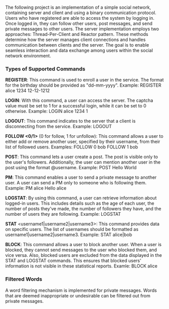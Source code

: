 The following project is an implementation of a simple social network, containing server and client and using a binary communication protocol.
Users who have registered are able to access the system by logging in. Once logged in, they can follow other users, post messages, and send private messages to other users. The server implementation employs two approaches: Thread-Per-Client and Reactor pattern. These methods determine how the server manages client connections and handles communication between clients and the server. The goal is to enable seamless interaction and data exchange among users within the social network environment.

### Types of Supported Commands
**REGISTER**: This command is used to enroll a user in the service. The format for the birthday should be provided as "dd-mm-yyyy".
Example: REGISTER alice 1234 12-12-1212

**LOGIN**: With this command, a user can access the server. The captcha value must be set to 1 for a successful login, while it can be set to 0 otherwise.
Example: LOGIN alice 1234 1

**LOGOUT**: This command indicates to the server that a client is disconnecting from the service.
Example: LOGOUT

**FOLLOW <0/1>** (0 for follow, 1 for unfollow): This command allows a user to either add or remove another user, specified by their username, from their list of followed users.
Examples:
FOLLOW 0 bob
FOLLOW 1 bob

**POST**: This command lets a user create a post. The post is visible only to the user's followers. Additionally, the user can mention another user in the post using the format @username.
Example: POST Hello World

**PM**: This command enables a user to send a private message to another user. A user can send a PM only to someone who is following them.
Example: PM alice Hello alice

**LOGSTAT**: By using this command, a user can retrieve information about logged-in users. This includes details such as the age of each user, the number of posts they've made, the number of followers they have, and the number of users they are following.
Example: LOGSTAT

**STAT** <username1|username2|username3>: This command provides data on specific users. The list of usernames should be formatted as username1|username2|username3.
Example: STAT alice|bob

**BLOCK**: This command allows a user to block another user. When a user is blocked, they cannot send messages to the user who blocked them, and vice versa. Also, blocked users are excluded from the data displayed in the STAT and LOGSTAT commands. This ensures that blocked users' information is not visible in these statistical reports.
Examle: BLOCK alice


### Filtered Words
A word filtering mechanism is implemented for private messages. Words that are deemed inappropriate or undesirable can be filtered out from private messages.


